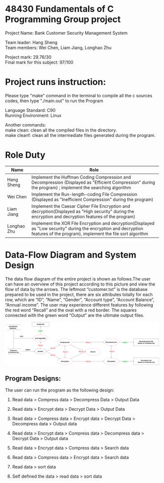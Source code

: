 # 48430 Fundamentals of C Programming Group project

Project Name: Bank Customer Security Management System

Team leader: Hang Sheng<br>
Team members: Wei Chen, Liam Jiang, Longhao Zhu

Project mark: 29.76/30<br>
Final mark for this subject: 97/100

# Project runs instruction:

Please type "make" command in the terminal to compile all the c sources codes, then type "./main.out" to run the Program

Language Standard: C90 <br>
Running Environment: Linux <br>

Another commands: <br> 
make clean: clean all the compiled files in the directory. <br>
make cleanf: clean all the intermediate  files generated during the program. <br>

# Role Duty

|Name | Role |
|------ | ------- |
| Hang Sheng | Implement the Huffman Coding Compression and Decompression (Displayed as "Efficient Compression" during the program) ; implement the searching algorithm |
| Wei Chen  | Implement the Run-length-coding File Compression (Displayed as "Inefficient Compression" during the program) |
| Liam Jiang | Implement the Caesar Cipher File Encryption and decryption(Displayed as "High security" during the encryption and decryption features of the program) |
| Longhao Zhu | Implement the XOR File Encryption and decryption(Displayed as "Low security" during the encryption and decryption features of the program), implement the file sort algorithm  |



# Data-Flow Diagram and System Design

The data flow diagram of the entire project is shown as follows.The user can have an overview of this project according to this picture and view the flow of data by the arrows. The leftmost “customer.txt” is the database prepared to be used in the project, there are six attributes totally for each row, which are “ID”, “Name”, “Gender”, “Account type”, “Account Balance”, “Annual income”. The user may experience different features by following the red word “Recall” and the oval with a red border. The squares connected with the green word “Output” are the ultimate output files.


![image](https://github.com/ShengHangNB/README-images/blob/main/C%20Project%20Data-flow%20diagram%20.png)



## Program Designs:

The user can run the program as the following design:

1. Read data > Compress data > Decompress Data > Output Data

2. Read data > Encrypt data > Decrypt Data > Output Data

3. Read data > Compress data > Encrypt data > Decrypt Data > Decompress data > Output data

4. Read data > Encrypt data > Compress data > Decompress data > Decrypt Data > Output data

5. Read data > Encrypt data > Compress data > Search data

6. Read data > Compress data > Encrypt data > Search data

7. Read data > sort data

8. Self defined the data > read data > sort data


